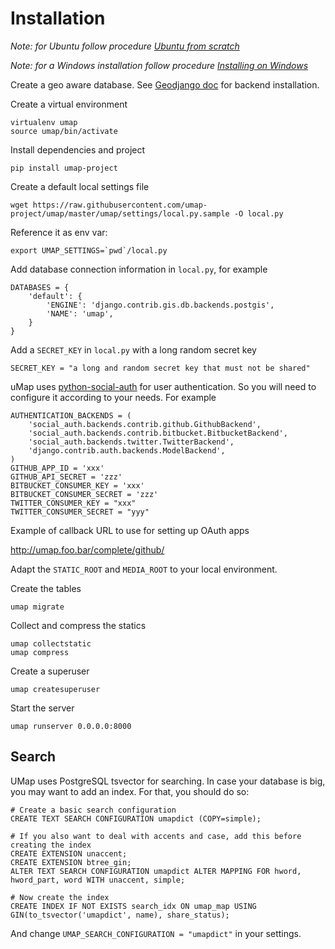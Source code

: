 # Installation

*Note: for Ubuntu follow procedure [Ubuntu from scratch](ubuntu.md)*

*Note: for a Windows installation follow procedure [Installing on Windows](install_windows.md)*

Create a geo aware database. See [Geodjango doc](https://docs.djangoproject.com/en/dev/ref/contrib/gis/install/) for backend installation.

Create a virtual environment

    virtualenv umap
    source umap/bin/activate

Install dependencies and project

    pip install umap-project

Create a default local settings file

    wget https://raw.githubusercontent.com/umap-project/umap/master/umap/settings/local.py.sample -O local.py


Reference it as env var:

    export UMAP_SETTINGS=`pwd`/local.py


Add database connection information in `local.py`, for example

    DATABASES = {
        'default': {
            'ENGINE': 'django.contrib.gis.db.backends.postgis',
            'NAME': 'umap',
        }
    }

Add a `SECRET_KEY` in `local.py` with a long random secret key

    SECRET_KEY = "a long and random secret key that must not be shared"

uMap uses [python-social-auth](http://python-social-auth.readthedocs.org/) for user authentication. So you will need to configure it according to your
needs. For example

    AUTHENTICATION_BACKENDS = (
        'social_auth.backends.contrib.github.GithubBackend',
        'social_auth.backends.contrib.bitbucket.BitbucketBackend',
        'social_auth.backends.twitter.TwitterBackend',
        'django.contrib.auth.backends.ModelBackend',
    )
    GITHUB_APP_ID = 'xxx'
    GITHUB_API_SECRET = 'zzz'
    BITBUCKET_CONSUMER_KEY = 'xxx'
    BITBUCKET_CONSUMER_SECRET = 'zzz'
    TWITTER_CONSUMER_KEY = "xxx"
    TWITTER_CONSUMER_SECRET = "yyy"

Example of callback URL to use for setting up OAuth apps

 http://umap.foo.bar/complete/github/

Adapt the `STATIC_ROOT` and `MEDIA_ROOT` to your local environment.

Create the tables

    umap migrate

Collect and compress the statics

    umap collectstatic
    umap compress

Create a superuser

    umap createsuperuser

Start the server

    umap runserver 0.0.0.0:8000

## Search

UMap uses PostgreSQL tsvector for searching. In case your database is big, you
may want to add an index. For that, you should do so:

    # Create a basic search configuration
    CREATE TEXT SEARCH CONFIGURATION umapdict (COPY=simple);

    # If you also want to deal with accents and case, add this before creating the index
    CREATE EXTENSION unaccent;
    CREATE EXTENSION btree_gin;
    ALTER TEXT SEARCH CONFIGURATION umapdict ALTER MAPPING FOR hword, hword_part, word WITH unaccent, simple;

    # Now create the index
    CREATE INDEX IF NOT EXISTS search_idx ON umap_map USING GIN(to_tsvector('umapdict', name), share_status);

And change `UMAP_SEARCH_CONFIGURATION = "umapdict"` in your settings.
